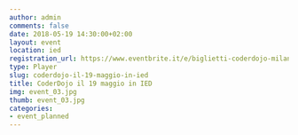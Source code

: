 ```yaml
---
author: admin
comments: false
date: 2018-05-19 14:30:00+02:00
layout: event
location: ied
registration_url: https://www.eventbrite.it/e/biglietti-coderdojo-milano-ied-milano-46037023978
type: Player
slug: coderdojo-il-19-maggio-in-ied
title: CoderDojo il 19 maggio in IED
img: event_03.jpg
thumb: event_03.jpg
categories:
- event_planned
---
```

